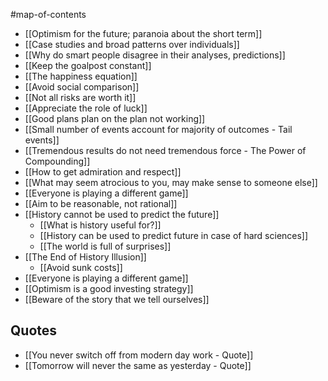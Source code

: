 #map-of-contents 

- [[Optimism for the future; paranoia about the short term]]
- [[Case studies and broad patterns over individuals]]
- [[Why do smart people disagree in their analyses, predictions]]
- [[Keep the goalpost constant]]
- [[The happiness equation]]
- [[Avoid social comparison]]
- [[Not all risks are worth it]]
- [[Appreciate the role of luck]]
- [[Good plans plan on the plan not working]]
- [[Small number of events account for majority of outcomes - Tail events]]
- [[Tremendous results do not need tremendous force - The Power of Compounding]]
- [[How to get admiration and respect]]
- [[What may seem atrocious to you, may make sense to someone else]]
- [[Everyone is playing a different game]]
- [[Aim to be reasonable, not rational]]
- [[History cannot be used to predict the future]]
	- [[What is history useful for?]]
	- [[History can be used to predict future in case of hard sciences]]
	- [[The world is full of surprises]]
- [[The End of History Illusion]]
	- [[Avoid sunk costs]]
- [[Everyone is playing a different game]]
- [[Optimism is a good investing strategy]]
- [[Beware of the story that we tell ourselves]]

## Quotes
- [[You never switch off from modern day work - Quote]]
- [[Tomorrow will never the same as yesterday - Quote]]